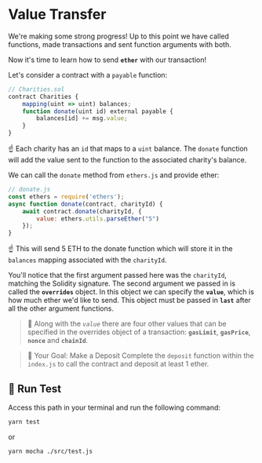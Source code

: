 # Value Transfer

We're making some strong progress! Up to this point we have called functions, made transactions and sent function arguments with both.

Now it's time to learn how to send **`ether`** with our transaction!

Let's consider a contract with a `payable` function:

```js
// Charities.sol
contract Charities {
    mapping(uint => uint) balances;
    function donate(uint id) external payable {
        balances[id] += msg.value;
    }
}
```

☝️ Each charity has an `id` that maps to a `uint` balance. The `donate` function will add the value sent to the function to the associated charity's balance.

We can call the `donate` method from `ethers.js` and provide ether:

```js
// donate.js
const ethers = require('ethers');
async function donate(contract, charityId) {
    await contract.donate(charityId, {
        value: ethers.utils.parseEther("5")
    });
}
```

☝️ This will send 5 ETH to the donate function which will store it in the `balances` mapping associated with the `charityId`.

You'll notice that the first argument passed here was the `charityId`, matching the Solidity signature. The second argument we passed in is called the **`overrides`** object. In this object we can specify the **`value`**, which is how much ether we'd like to send. This object must be passed in **`last`** after all the other argument functions.

> 📖 Along with the *`value`* there are four other values that can be specified in the overrides object of a transaction: **`gasLimit`**, **`gasPrice`**, **`nonce`** and **`chainId`**.

> 🏁 Your Goal: Make a Deposit
Complete the `deposit` function within the `index.js` to call the contract and deposit at least 1 ether.

## 🧪 Run Test

Access this path in your terminal and run the following command:

```bash
yarn test
```
or

```bash
yarn mocha ./src/test.js
```